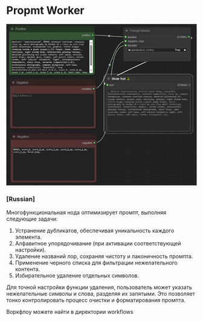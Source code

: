 # Propmt Worker

![Screenshot](/workflows/scr.png)

### [Russian]

Многофункциональная нода оптимизирует промпт, выполняя следующие задачи:

1. Устранение дубликатов, обеспечивая уникальность каждого элемента.
2. Алфавитное упорядочивание (при активации соответствующей настройки).
3. Удаление названий лор, сохраняя чистоту и лаконичность промпта.
4. Применение черного списка для фильтрации нежелательного контента.
5. Избирательное удаление отдельных символов.

Для точной настройки функции удаления, пользователь может указать нежелательные символы и слова, разделяя их запятыми. Это позволяет тонко контролировать процесс очистки и форматирования промпта.

Воркфлоу можете найти в директории workflows




